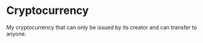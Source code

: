 # Cryptocurrency
My cryptocurrency that can only be issued by its creator and can transfer to anyone.
